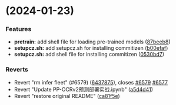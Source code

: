 #  (2024-01-23)


### Features

* **pretrain:** add shell file for loading pre-trained models ([87beeb8](https://github.com/CharmingHue/PaddleOCR/commit/87beeb8202ab9a6c464655f341544f9322110d76))
* **setupcz.sh:** add setupcz.sh for installing commitizen ([b00efaf](https://github.com/CharmingHue/PaddleOCR/commit/b00efaf31ee03aa8c94548f51c9924e2ecc23acd))
* **setupcz.sh:** add shell file for installing commitizen ([0530bd7](https://github.com/CharmingHue/PaddleOCR/commit/0530bd791a837bc51275cef54b6f5543ef1e9e35))


### Reverts

* Revert "rm infer fleet" (#6579) ([6437875](https://github.com/CharmingHue/PaddleOCR/commit/6437875ba37c978a6c3f0fe4dcdf448016743dc7)), closes [#6579](https://github.com/CharmingHue/PaddleOCR/issues/6579) [#6577](https://github.com/CharmingHue/PaddleOCR/issues/6577)
* Revert "Update PP-OCRv2预测部署实战.ipynb" ([a5d4d41](https://github.com/CharmingHue/PaddleOCR/commit/a5d4d416b60e4bc161f8d877be52a0763594ee51))
* Revert "restore original README" ([ca81f5e](https://github.com/CharmingHue/PaddleOCR/commit/ca81f5ee5970271b23099b8f3a03c402ce01b623))



